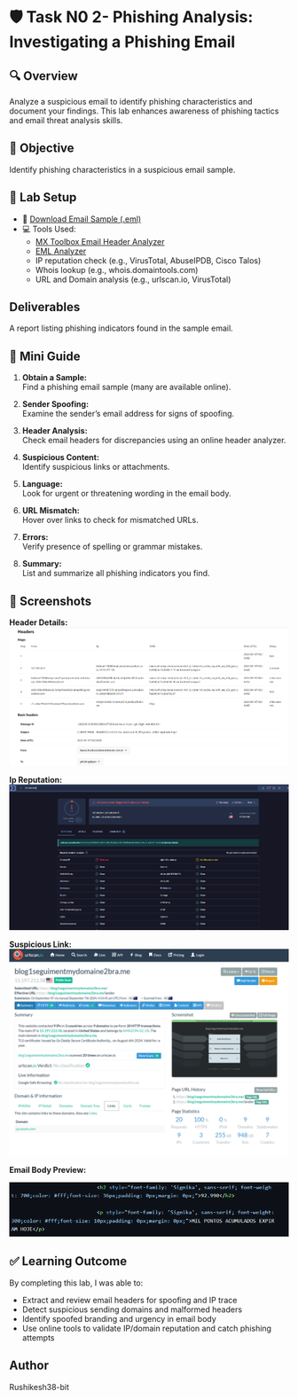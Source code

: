 # 🛡️ Task N0 2- Phishing Analysis: Investigating a Phishing Email

## 🔍 Overview
Analyze a suspicious email to identify phishing characteristics and document your findings. This lab enhances awareness of phishing tactics and email threat analysis skills.

## 🎯 Objective
Identify phishing characteristics in a suspicious email sample.


## 🧪 Lab Setup

- 📨 [Download Email Sample (.eml)](https://github.com/Rushikesh38-bit/TASK-NO-2-Phishing-Analysis-Investigating-a-Phishing-Email/blob/main/BRADESCO%20LIVELO.eml)  
- 💻 Tools Used:
  - [MX Toolbox Email Header Analyzer](https://mxtoolbox.com/EmailHeaders.aspx)
  - [EML Analyzer](https://eml-analyzer.herokuapp.com/#/)
  - IP reputation check (e.g., VirusTotal, AbuseIPDB, Cisco Talos)
  - Whois lookup (e.g., whois.domaintools.com)
  - URL and Domain analysis (e.g., urlscan.io, VirusTotal)



## Deliverables
A report listing phishing indicators found in the sample email.


## 📝 Mini Guide

1. **Obtain a Sample:**  
   Find a phishing email sample (many are available online).

2. **Sender Spoofing:**  
   Examine the sender’s email address for signs of spoofing.

3. **Header Analysis:**  
   Check email headers for discrepancies using an online header analyzer.

4. **Suspicious Content:**  
   Identify suspicious links or attachments.

5. **Language:**  
   Look for urgent or threatening wording in the email body.

6. **URL Mismatch:**  
   Hover over links to check for mismatched URLs.

7. **Errors:**  
   Verify presence of spelling or grammar mistakes.

8. **Summary:**  
   List and summarize all phishing indicators you find.


## 📸 Screenshots

**Header Details:**
![image alt](https://github.com/Rushikesh38-bit/TASK-NO-2-Phishing-Analysis-Investigating-a-Phishing-Email/blob/main/1_header_details.png)


**Ip Reputation:**
![image alt](https://github.com/Rushikesh38-bit/TASK-NO-2-Phishing-Analysis-Investigating-a-Phishing-Email/blob/main/2_reputation.png)


**Suspicious Link:**
![image alt](https://github.com/Rushikesh38-bit/TASK-NO-2-Phishing-Analysis-Investigating-a-Phishing-Email/blob/main/3_suspicious_link.png)


**Email Body Preview:**

![image alt](https://github.com/Rushikesh38-bit/TASK-NO-2-Phishing-Analysis-Investigating-a-Phishing-Email/blob/main/4_email_body_preview.png)

## ✅ Learning Outcome

By completing this lab, I was able to:
- Extract and review email headers for spoofing and IP trace
- Detect suspicious sending domains and malformed headers
- Identify spoofed branding and urgency in email body
- Use online tools to validate IP/domain reputation and catch phishing attempts

## Author
Rushikesh38-bit
